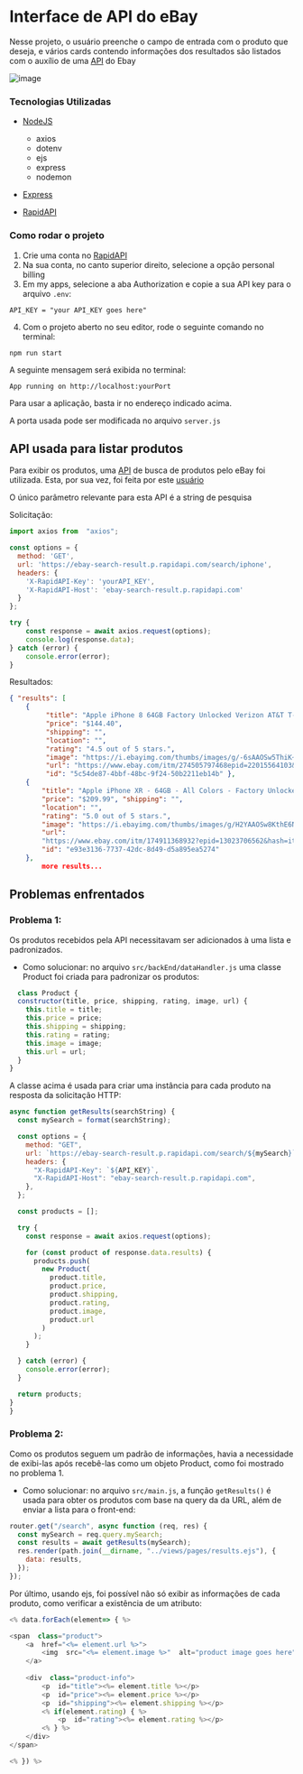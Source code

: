 
# Interface de API do eBay

Nesse projeto, o usuário preenche o campo de entrada com o produto que deseja, e vários cards contendo informações dos resultados são listados com o auxílio de uma [API](https://rapidapi.com/ruamazi/api/ebay-search-result) do Ebay

![image](https://github.com/S41K10/MyeBay/assets/89564462/0fbdabe7-dbbb-49c1-b819-b672beb1ea71)


### Tecnologias Utilizadas

* [NodeJS](https://nodejs.org/en)
	- axios
	- dotenv
	- ejs
	- express
	- nodemon

* [Express](https://expressjs.com/pt-br/)
* [RapidAPI](https://rapidapi.com/hub)

### Como rodar o projeto

1. Crie uma conta no [RapidAPI](rapidapi.com/)
2. Na sua conta, no canto superior direito, selecione a opção personal billing
3. Em my apps, selecione a aba Authorization e copie a sua API key para o arquivo ```.env```:
```dosini
API_KEY = "your API_KEY goes here"
```
4. Com o projeto aberto no seu editor, rode o seguinte comando no terminal:
 ```
npm run start
```
  A seguinte mensagem será exibida no terminal:
  ```
App running on http://localhost:yourPort
```
Para usar a aplicação, basta ir no endereço indicado acima.

A porta usada pode ser modificada no arquivo ```server.js```


## API usada para listar produtos

Para exibir os produtos, uma [API](https://rapidapi.com/ruamazi/api/ebay-search-result) de busca de produtos pelo eBay foi utilizada. Esta, por sua vez, foi feita por este [usuário](https://rapidapi.com/user/ruamazi)

O único parâmetro relevante para esta API é a string de pesquisa

Solicitação:
```javascript
import axios from  "axios";

const options = {
  method: 'GET',
  url: 'https://ebay-search-result.p.rapidapi.com/search/iphone',
  headers: {
    'X-RapidAPI-Key': 'yourAPI_KEY',
    'X-RapidAPI-Host': 'ebay-search-result.p.rapidapi.com'
  }
};

try {
	const response = await axios.request(options);
	console.log(response.data);
} catch (error) {
	console.error(error);
}
```
Resultados:
```json 
{ "results": [ 
	{ 
		 "title": "Apple iPhone 8 64GB Factory Unlocked Verizon AT&T T-Mobile Sprint Good", 
		 "price": "$144.40",
		 "shipping": "", 
		 "location": "", 
		 "rating": "4.5 out of 5 stars.",
		 "image": "https://i.ebayimg.com/thumbs/images/g/-6sAAOSw5ThiK~Z2/s-l300.jpg",
	     "url": "https://www.ebay.com/itm/274505797468epid=22015564103&hash=item3fe9d20f5c:g:-6sAAOSw5ThiK~Z2&amdata=enc%3AAQAIAAAAsHEQyGVfIalTIraqoBOA%2FA%2B%2FyjqaenKqM3FV4f1KyyDhpOVKGyK5oJYrayTnLszoNiaJA7hgKR0mDznXSIOSB16gmqaCc%2BHOfUP9My5vEnpMV%2BHNZzuQXwyftsH5FofowIydq5ZTz4ZoS43FKOfZUC5MbmyKnNhQdXDOrGsnV3VjIJYVQcqyd20b1fVmR580AWiCjeBuCLZba1WuAFWO%2FLVcZjN1DyPLkkG2C1NY2JGy%7Ctkp%3ABlBMUILlweT-Yg", 
	     "id": "5c54de87-4bbf-48bc-9f24-50b2211eb14b" }, 
	{ 
		"title": "Apple iPhone XR - 64GB - All Colors - Factory Unlocked - Good Condition", 						
		"price": "$209.99", "shipping": "", 
		"location": "", 
		"rating": "5.0 out of 5 stars.", 
		"image": "https://i.ebayimg.com/thumbs/images/g/H2YAAOSw8KthE6N8/s-l300.jpg", 
		"url": 
		"https://www.ebay.com/itm/174911368932?epid=13023706562&hash=item28b987aee4:g:H2YAAOSw8KthE6N8&amdata=enc%3AAQAIAAAAwC%2BPxGL4vtuLVwgf11E1ujPsBxbTv0aK4jZDQl6sbroVBPTKos6yXeLh16uB%2BTHXwmdUuGgID42n11%2BIxqDCQ280t5ZkBI%2FlpaA0cyspHTVDdSQJxbtei8uYXbX3quZpbmKVT0QvRPcCNzf%2Fq1la6nnB5IJ%2BbjegItPk%2BMdQy%2BV0LJsh%2F5kNyqYxIEoWsG0cP8V95Zdnb8BNau30rBAdQBX6uHSmFzjcBHTyDHKyeITIpBxpMHl6d7X5zedRfMe1wg%3D%3D%7Ctkp%3ABlBMUILlweT-Yg", 
		"id": "e93e3136-7737-42dc-8d49-d5a895ea5274" 
	}, 
		more results...
```

## Problemas enfrentados

### Problema 1:
Os produtos recebidos pela API necessitavam ser adicionados à uma lista e padronizados.
* Como solucionar: no arquivo ```src/backEnd/dataHandler.js``` uma classe Product foi criada para padronizar os produtos:
```javascript
  class Product {
  constructor(title, price, shipping, rating, image, url) {
    this.title = title;
    this.price = price;
    this.shipping = shipping;
    this.rating = rating;
    this.image = image;
    this.url = url;
  }
}
```
A classe acima é usada para criar uma instância para cada produto na resposta da solicitação HTTP:
```javascript
async function getResults(searchString) {
  const mySearch = format(searchString);

  const options = {
    method: "GET",
    url: `https://ebay-search-result.p.rapidapi.com/search/${mySearch}`,
    headers: {
      "X-RapidAPI-Key": `${API_KEY}`,
      "X-RapidAPI-Host": "ebay-search-result.p.rapidapi.com",
    },
  };

  const products = [];

  try {
    const response = await axios.request(options);

    for (const product of response.data.results) {
      products.push(
        new Product(
          product.title,
          product.price,
          product.shipping,
          product.rating,
          product.image,
          product.url
        )
      );
    }

  } catch (error) {
    console.error(error);
  }

  return products;
}
}
```



### Problema 2:
Como os produtos seguem um padrão de informações, havia a necessidade de exibi-las após recebê-las como um objeto Product, como foi mostrado no problema 1.
* Como solucionar: no arquivo ```src/main.js```, a função ```getResults()``` é usada para obter os produtos com base na query da da URL, além de enviar a lista para o front-end:
```javascript
router.get("/search", async function (req, res) {
  const mySearch = req.query.mySearch;
  const results = await getResults(mySearch);
  res.render(path.join(__dirname, "../views/pages/results.ejs"), {
    data: results,
  });
});
```
Por último, usando ejs, foi possível não só exibir as informações de cada produto, como verificar a existência de um atributo:
```javascript
<% data.forEach(element=> { %>

<span  class="product">
	<a  href="<%= element.url %>">
		<img  src="<%= element.image %>"  alt="product image goes here" />
	</a>
	
	<div  class="product-info">
		<p  id="title"><%= element.title %></p>
		<p  id="price"><%= element.price %></p>
		<p  id="shipping"><%= element.shipping %></p>
		<% if(element.rating) { %>
			<p  id="rating"><%= element.rating %></p>
		<% } %>
	</div>
</span>

<% }) %>
```



